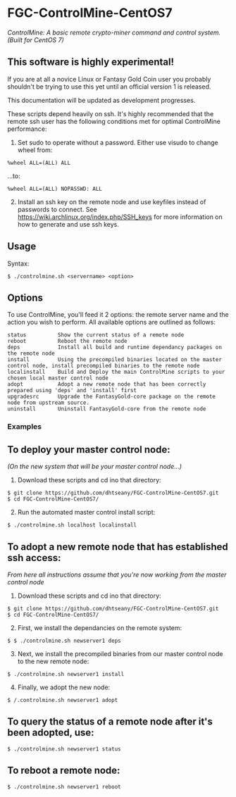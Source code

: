 # FGC-ControlMine-CentOS7
*ControlMine: A basic remote crypto-miner command and control system. (Built for CentOS 7)*

## This software is highly experimental!
If you are at all a novice Linux or Fantasy Gold Coin user you probably shouldn't be trying to use this yet until an official version 1 is released.

This documentation will be updated as development progresses. 

These scripts depend heavily on ssh. It's highly recommended that the remote ssh user has the following conditions met for optimal ControlMine performance:
1. Set sudo to operate without a password. Either use visudo to change wheel from:
```
%wheel ALL=(ALL) ALL
```
...to:
```
%wheel ALL=(ALL) NOPASSWD: ALL
```
2. Install an ssh key on the remote node and use keyfiles instead of passwords to connect.
See https://wiki.archlinux.org/index.php/SSH_keys for more information on how to generate and use ssh keys.

## Usage
Syntax:
```
$ ./controlmine.sh <servername> <option>
```

## Options
To use ControlMine, you'll feed it 2 options: the remote server name and the action you wish to perform. All available options are outlined as follows:
```
status          Show the current status of a remote node
reboot          Reboot the remote node
deps            Install all build and runtime dependancy packages on the remote node
install         Using the precompiled binaries located on the master control node, install precompiled binaries to the remote node
localinstall    Build and Deploy the main ControlMine scripts to your chosen local master control node
adopt           Adopt a new remote node that has been correctly prepared using 'deps' and 'install' first
upgradesrc      Upgrade the FantasyGold-core package on the remote node from upstream source.
uninstall       Uninstall FantasyGold-core from the remote node
```

### Examples

## To deploy your master control node:
*(On the new system that will be your master control node...)*
1. Download these scripts and cd ino that directory:
```
$ git clone https://github.com/dhtseany/FGC-ControlMine-CentOS7.git
$ cd FGC-ControlMine-CentOS7/
```
2. Run the automated master control install script:
```
$ ./controlmine.sh localhost localinstall
```

## To adopt a new remote node that has established ssh access:
*From here all instructions assume that you're now working from the master control node*

1. Download these scripts and cd ino that directory:
```
$ git clone https://github.com/dhtseany/FGC-ControlMine-CentOS7.git
$ cd FGC-ControlMine-CentOS7/
```
2. First, we install the dependancies on the remote system:
```
$ $ ./controlmine.sh newserver1 deps
```
3. Next, we install the precompiled binaries from our master control node to the new remote node:
```
$ ./controlmine.sh newserver1 install
```
4. Finally, we adopt the new node:
```
$ /.controlmine.sh newserver1 adopt
```

## To query the status of a remote node after it's been adopted, use:
```
$ ./controlmine.sh newserver1 status
```

## To reboot a remote node:
```
$ ./controlmine.sh newserver1 reboot
```